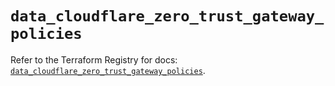 # `data_cloudflare_zero_trust_gateway_policies`

Refer to the Terraform Registry for docs: [`data_cloudflare_zero_trust_gateway_policies`](https://registry.terraform.io/providers/cloudflare/cloudflare/5.5.0/docs/data-sources/zero_trust_gateway_policies).

